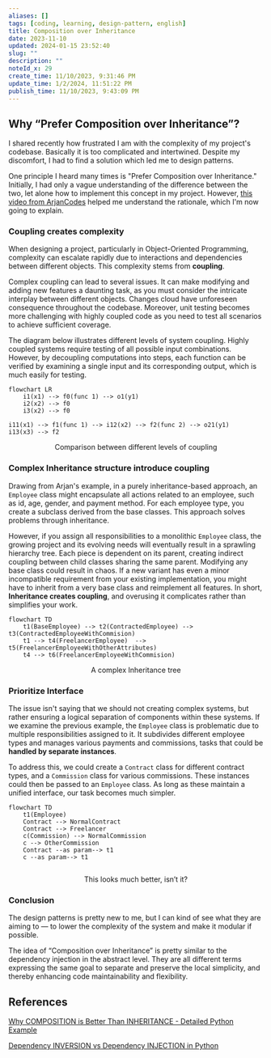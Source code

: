```yaml
---
aliases: []
tags: [coding, learning, design-pattern, english]
title: Composition over Inheritance
date: 2023-11-10
updated: 2024-01-15 23:52:40
slug: ""
description: ""
noteId_x: 29
create_time: 11/10/2023, 9:31:46 PM
update_time: 1/2/2024, 11:51:22 PM
publish_time: 11/10/2023, 9:43:09 PM
---
```


## Why “Prefer Composition over Inheritance”?

I shared recently how frustrated I am with the complexity of my project's codebase. Basically it is too complicated and intertwined. Despite my discomfort, I had to find a solution which led me to design patterns.

One principle I heard many times is "Prefer Composition over Inheritance." Initially, I had only a vague understanding of the difference between the two, let alone how to implement this concept in my project. However, [this video from ArjanCodes](https://www.youtube.com/watch?v=0mcP8ZpUR38) helped me understand the rationale, which I'm now going to explain.

### Coupling creates complexity

When designing a project, particularly in Object-Oriented Programming, complexity can escalate rapidly due to interactions and dependencies between different objects. This complexity stems from **coupling**.

Complex coupling can lead to several issues. It can make modifying and adding new features a daunting task, as you must consider the intricate interplay between different objects. Changes cloud have unforeseen consequence throughout the codebase. Moreover, unit testing becomes more challenging with highly coupled code as you need to test all scenarios to achieve sufficient coverage.

The diagram below illustrates different levels of system coupling. Highly coupled systems require testing of all possible input combinations. However, by decoupling computations into steps, each function can be verified by examining a single input and its corresponding output, which is much easily for testing.

```mermaid
flowchart LR
	i1(x1) --> f0(func 1) --> o1(y1)
	i2(x2) --> f0
	i3(x2) --> f0 

i11(x1) --> f1(func 1) --> i12(x2) --> f2(func 2) --> o21(y1)
i13(x3) --> f2
```
<div style="text-align: center;"> Comparison between different levels of coupling </div>

### Complex Inheritance structure introduce coupling

Drawing from Arjan's example, in a purely inheritance-based approach, an `Employee` class might encapsulate all actions related to an employee, such as id, age, gender, and payment method. For each employee type, you create a subclass derived from the base classes. This approach solves problems through inheritance.

However, if you assign all responsibilities to a monolithic `Employee` class, the growing project and its evolving needs will eventually result in a sprawling hierarchy tree. Each piece is dependent on its parent, creating indirect coupling between child classes sharing the same parent. Modifying any base class could result in chaos. If a new variant has even a minor incompatible requirement from your existing implementation, you might have to inherit from a very base class and reimplement all features. In short, **Inheritance creates coupling**, and overusing it complicates rather than simplifies your work.

```mermaid
flowchart TD
	t1(BaseEmployee) --> t2(ContractedEmployee) --> t3(ContractedEmployeeWithCommision) 
	t1 --> t4(FreelancerEmployee)  --> t5(FreelancerEmployeeWithOtherAttributes)
	t4 --> t6(FreelancerEmployeeWithCommision)
```
<div style="text-align: center;"> A complex Inheritance tree</div>

### Prioritize Interface

The issue isn't saying that we should not creating complex systems, but rather ensuring a logical separation of components within these systems. If we examine the previous example, the `Employee` class is problematic due to multiple responsibilities assigned to it. It subdivides different employee types and manages various payments and commissions, tasks that could be **handled by separate instances**.

To address this, we could create a `Contract` class for different contract types, and a `Commission` class for various commissions. These instances could then be passed to an `Employee` class. As long as these maintain a unified interface, our task becomes much simpler.

```mermaid
flowchart TD
	t1(Employee) 
	Contract --> NormalContract
	Contract --> Freelancer
	c(Commission) --> NormalCommission
	c --> OtherCommission
	Contract --as param--> t1
	c --as param--> t1
	
```
<div style="text-align: center;"> This looks much better, isn’t it?</div>

### Conclusion

The design patterns is pretty new to me, but I can kind of see what they are aiming to — to lower the complexity of the system and make it modular if possible.

The idea of “Composition over Inheritance” is pretty similar to the dependency injection in the abstract level. They are all different terms expressing the same goal to separate and preserve the local simplicity, and thereby enhancing code maintainability and flexibility.

## References

[Why COMPOSITION is Better Than INHERITANCE - Detailed Python Example](https://www.youtube.com/watch?v=0mcP8ZpUR38)

[Dependency INVERSION vs Dependency INJECTION in Python](https://www.youtube.com/watch?v=2ejbLVkCndI)

